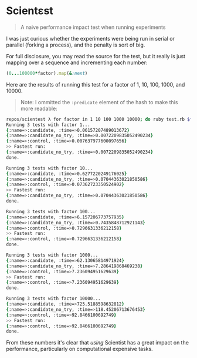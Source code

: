 # Scientɛst
> A naive performance impact test when running experiments

I was just curious whether the experiments were being run in serial or parallel (forking a process), and the penalty is sort of big.

For full disclosure, you may read the source for the test, but it really is just mapping over a sequence and incrementing each number:

```ruby
(0...100000*factor).map(&:next)
```

Here are the results of running this test for a factor of 1, 10, 100, 1000, and 10000.

> Note: I ommitted the `:predicate` element of the hash to make this more readable:

```zsh
repos/scientest λ for factor in 1 10 100 1000 10000; do ruby test.rb $factor; echo "";  done
Running 3 tests with factor 1...
{:name=>:candidate, :time=>0.06157207489013672}
{:name=>:candidate_no_try, :time=>0.0072209835052490234}
{:name=>:control, :time=>0.007637977600097656}
>> Fastest run:
{:name=>:candidate_no_try, :time=>0.0072209835052490234}
done.

Running 3 tests with factor 10...
{:name=>:candidate, :time=>0.6277220249176025}
{:name=>:candidate_no_try, :time=>0.07044363021850586}
{:name=>:control, :time=>0.07362723350524902}
>> Fastest run:
{:name=>:candidate_no_try, :time=>0.07044363021850586}
done.

Running 3 tests with factor 100...
{:name=>:candidate, :time=>6.157206773757935}
{:name=>:candidate_no_try, :time=>0.7435848712921143}
{:name=>:control, :time=>0.7296631336212158}
>> Fastest run:
{:name=>:control, :time=>0.7296631336212158}
done.

Running 3 tests with factor 1000...
{:name=>:candidate, :time=>62.13065814971924}
{:name=>:candidate_no_try, :time=>7.286419868469238}
{:name=>:control, :time=>7.236094951629639}
>> Fastest run:
{:name=>:control, :time=>7.236094951629639}
done.

Running 3 tests with factor 10000...
{:name=>:candidate, :time=>725.5188598632812}
{:name=>:candidate_no_try, :time=>118.45206713676453}
{:name=>:control, :time=>92.8466100692749}
>> Fastest run:
{:name=>:control, :time=>92.8466100692749}
done.
```

From these numbers it's clear that _using_ Scientist has a great impact on the performance, particularly on computational expensive tasks.
